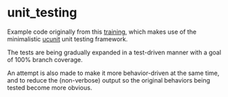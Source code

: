 unit_testing
============

Example code originally from this [training](http://www.verifysoft.com/en_ctcpp_training.html), 
which makes use of the minimalistic [ucunit](https://github.com/ucunit/ucunit) unit testing framework.

The tests are being gradually expanded in a test-driven manner with a goal of 100% branch coverage.

An attempt is also made to make it more behavior-driven at the same time, and to reduce the 
(non-verbose) output so the original behaviors being tested become more obvious.

